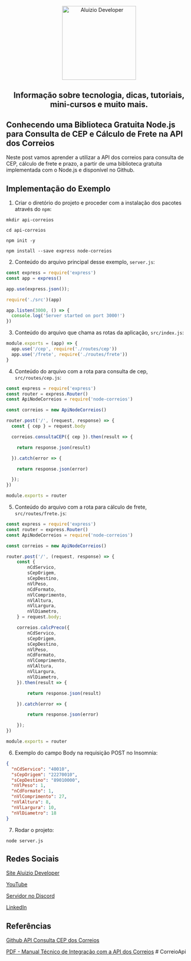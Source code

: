 <p align="center">
  <a href="https://aluiziodeveloper.com.br/">
    <img alt="Aluizio Developer" src="https://aluiziodeveloper.com.br/assets/img/icon.png" width="200" />
  </a>
</p>
<h2 align="center">
Informação sobre tecnologia, dicas, tutoriais, mini-cursos e muito mais.
</h2>

## Conhecendo uma Biblioteca Gratuita Node.js para Consulta de CEP e Cálculo de Frete na API dos Correios 

Neste post vamos aprender a utilizar a API dos correios para consulta de CEP, cálculo de frete e prazo, a partir de uma biblioteca gratuita implementada com o Node.js e disponível no Github.

## Implementação do Exemplo

1. Criar o diretório do projeto e proceder com a instalação dos pacotes através do `npm`:

```shell
mkdir api-correios

cd api-correios

npm init -y

npm install --save express node-correios
```

2. Conteúdo do arquivo principal desse exemplo, `server.js`:

```js
const express = require('express')
const app = express()

app.use(express.json());

require('./src')(app)

app.listen(3000, () => {
  console.log('Server started on port 3000!')
})
```

3. Conteúdo do arquivo que chama as rotas da aplicação, `src/index.js`:

```js
module.exports = (app) => {
  app.use('/cep', require('./routes/cep'))
  app.use('/frete', require('./routes/frete'))
}
```

4. Conteúdo do arquivo com a rota para consulta de cep, `src/routes/cep.js`:

```js
const express = require('express')
const router = express.Router()
const ApiNodeCorreios = require('node-correios')

const correios = new ApiNodeCorreios()

router.post('/', (request, response) => {
  const { cep } = request.body

  correios.consultaCEP({ cep }).then(result => {

    return response.json(result)

  }).catch(error => {

    return response.json(error)

  });
})

module.exports = router
```

5. Conteúdo do arquivo com a rota para cálculo de frete, `src/routes/frete.js`:

```js
const express = require('express')
const router = express.Router()
const ApiNodeCorreios = require('node-correios')

const correios = new ApiNodeCorreios()

router.post('/', (request, response) => {
    const {
        nCdServico,
        sCepOrigem,
        sCepDestino,
        nVlPeso,
        nCdFormato,
        nVlComprimento,
        nVlAltura,
        nVlLargura,
        nVlDiametro, 
    } = request.body;

    correios.calcPreco({
        nCdServico,
        sCepOrigem,
        sCepDestino,
        nVlPeso,
        nCdFormato,
        nVlComprimento,
        nVlAltura,
        nVlLargura,
        nVlDiametro, 
    }).then(result => {

        return response.json(result)

    }).catch(error => {

        return response.json(error)

    });
})

module.exports = router
```

6. Exemplo do campo Body na requisição POST no Insomnia:

```json
{
  "nCdServico": "40010",
  "sCepOrigem": "22270010",
  "sCepDestino": "89010000",
  "nVlPeso": 1,
  "nCdFormato": 1,
  "nVlComprimento": 27,
  "nVlAltura": 8,
  "nVlLargura": 10,
  "nVlDiametro": 18
}
```

7. Rodar o projeto:

```shell
node server.js
```

## Redes Sociais

[Site Aluizio Developer](https://aluiziodeveloper.com.br)

[YouTube](https://www.youtube.com/jorgealuizio)

[Servidor no Discord](https://discord.gg/3J87BMz5fD)

[LinkedIn](https://www.linkedin.com/in/jorgealuizio/)

## Referências

[Github API Consulta CEP dos Correios](https://github.com/vitorleal/node-correios)

[PDF - Manual Técnico de Integração com a API dos Correios](http://www.correios.com.br/enviar-e-receber/ferramentas/calculador-remoto-de-precos-e-prazos/pdf/manual-de-implementacao-do-calculo-remoto-de-precos-e-prazos)
#   C o r r e i o A p i  
 